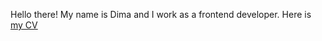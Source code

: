 Hello there! My name is Dima and I work as a frontend developer. Here is [my CV](https://docs.google.com/document/d/1oMhq343SFx5aNz9MSyiIy_q-oNwVsaC1M6GV_ae0tUg/edit?usp=sharing)
